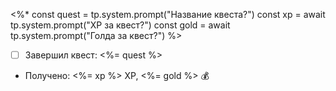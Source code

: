 <%*
const quest = tp.system.prompt("Название квеста?")
const xp = await tp.system.prompt("XP за квест?")
const gold = await tp.system.prompt("Голда за квест?")
%>

- [ ] Завершил квест: <%= quest %>
- Получено: <%= xp %> XP, <%= gold %> 💰



